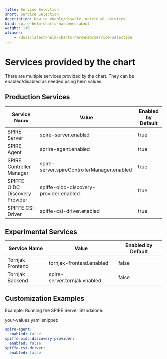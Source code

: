 ```yaml
---
title: Service Selection
short: Service Selection
description: How to enable/disable individual services
kind: spire-helm-charts-hardened-about
weight: 110
aliases:
    - /docs/latest/helm-charts-hardened/service-selection
---
```


# Services provided by the chart

There are multiple services provided by the chart. They can be enabled/disabled as needed using helm
values.

## Production Services

| Service Name                   | Value                                       | Enabled by Default |
| ------------------------------ | ------------------------------------------- | ------------------ |
| SPIRE Server                   | spire-server.enabled                        | true               |
| SPIRE Agent                    | sprire-agent.enabled                        | true               |
| SPIRE Controller Manager       | spire-server.spireControllerManager.enabled | true               |
| SPIFFE OIDC Discovery Provider | spiffe-oidc-discovery-provider.enabled      | true               |
| SPIFFE CSI Driver              | spiffe-csi-driver.enabled                   | true               |

## Experimental Services

| Service Name                   | Value                                       | Enabled by Default |
| ------------------------------ | ------------------------------------------- | ------------------ |
| Tornjak Frontend               | tornjak-frontend.enabled                    | false              |
| Tornjak Backend                | spire-server.tornjak.enabled                | false              |

## Customization Examples

Example: Running the SPIRE Server Standalone:

your-values.yaml snippet:
```yaml
spire-agent:
  enabled: false
spiffe-oidc-discovery-provider:
  enabled: false
spiffe-csi-driver:
  enabled: false
```

